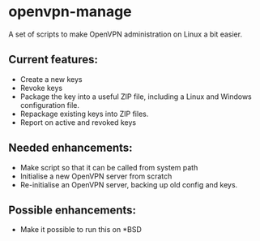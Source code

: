 # openvpn-manage
A set of scripts to make OpenVPN administration on Linux a bit easier.

## Current features:

* Create a new keys
* Revoke keys
* Package the key into a useful ZIP file, including a Linux and Windows configuration file.
* Repackage existing keys into ZIP files.
* Report on active and revoked keys 

## Needed enhancements:

* Make script so that it can be called from system path
* Initialise a new OpenVPN server from scratch
* Re-initialise an OpenVPN server, backing up old config and keys.

## Possible enhancements:

* Make it possible to run this on *BSD

